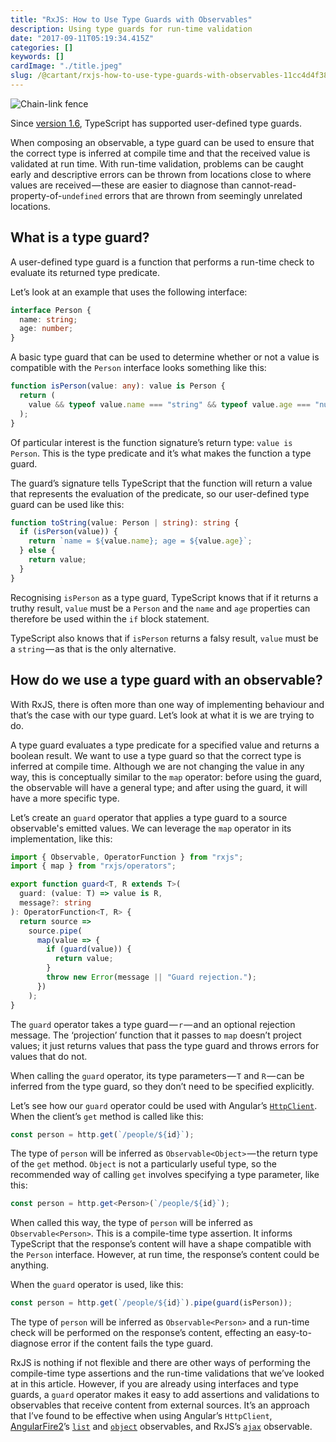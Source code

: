 ```yaml
---
title: "RxJS: How to Use Type Guards with Observables"
description: Using type guards for run-time validation
date: "2017-09-11T05:19:34.415Z"
categories: []
keywords: []
cardImage: "./title.jpeg"
slug: /@cartant/rxjs-how-to-use-type-guards-with-observables-11cc4d4f380f
---
```


![Chain-link fence](title.jpeg "Photo by Tanner Van Dera on Unsplash")

Since [version 1.6](https://github.com/Microsoft/TypeScript/wiki/What’s-new-in-TypeScript#typescript-16), TypeScript has supported user-defined type guards.

When composing an observable, a type guard can be used to ensure that the correct type is inferred at compile time and that the received value is validated at run time. With run-time validation, problems can be caught early and descriptive errors can be thrown from locations close to where values are received — these are easier to diagnose than cannot-read-property-of-`undefined` errors that are thrown from seemingly unrelated locations.

## What is a type guard?

A user-defined type guard is a function that performs a run-time check to evaluate its returned type predicate.

Let’s look at an example that uses the following interface:

```ts
interface Person {
  name: string;
  age: number;
}
```

A basic type guard that can be used to determine whether or not a value is compatible with the `Person` interface looks something like this:

```ts
function isPerson(value: any): value is Person {
  return (
    value && typeof value.name === "string" && typeof value.age === "number"
  );
}
```

Of particular interest is the function signature’s return type: `value is Person`. This is the type predicate and it’s what makes the function a type guard.

The guard’s signature tells TypeScript that the function will return a value that represents the evaluation of the predicate, so our user-defined type guard can be used like this:

```ts
function toString(value: Person | string): string {
  if (isPerson(value)) {
    return `name = ${value.name}; age = ${value.age}`;
  } else {
    return value;
  }
}
```

Recognising `isPerson` as a type guard, TypeScript knows that if it returns a truthy result, `value` must be a `Person` and the `name` and `age` properties can therefore be used within the `if` block statement.

TypeScript also knows that if `isPerson` returns a falsy result, `value` must be a `string` — as that is the only alternative.

## How do we use a type guard with an observable?

With RxJS, there is often more than one way of implementing behaviour and that’s the case with our type guard. Let’s look at what it is we are trying to do.

A type guard evaluates a type predicate for a specified value and returns a boolean result. We want to use a type guard so that the correct type is inferred at compile time. Although we are not changing the value in any way, this is conceptually similar to the `map` operator: before using the guard, the observable will have a general type; and after using the guard, it will have a more specific type.

Let’s create an `guard` operator that applies a type guard to a source observable's emitted values. We can leverage the `map` operator in its implementation, like this:

```ts
import { Observable, OperatorFunction } from "rxjs";
import { map } from "rxjs/operators";

export function guard<T, R extends T>(
  guard: (value: T) => value is R,
  message?: string
): OperatorFunction<T, R> {
  return source =>
    source.pipe(
      map(value => {
        if (guard(value)) {
          return value;
        }
        throw new Error(message || "Guard rejection.");
      })
    );
}
```

The `guard` operator takes a type guard — `r` — and an optional rejection message. The ‘projection’ function that it passes to `map` doesn’t project values; it just returns values that pass the type guard and throws errors for values that do not.

When calling the `guard` operator, its type parameters — `T` and `R` — can be inferred from the type guard, so they don’t need to be specified explicitly.

Let’s see how our `guard` operator could be used with Angular’s [`HttpClient`](https://angular.io/guide/http). When the client’s `get` method is called like this:

```ts
const person = http.get(`/people/${id}`);
```

The type of `person` will be inferred as `Observable<Object>` — the return type of the `get` method. `Object` is not a particularly useful type, so the recommended way of calling `get` involves specifying a type parameter, like this:

```ts
const person = http.get<Person>(`/people/${id}`);
```

When called this way, the type of `person` will be inferred as `Observable<Person>`. This is a compile-time type assertion. It informs TypeScript that the response’s content will have a shape compatible with the `Person` interface. However, at run time, the response’s content could be anything.

When the `guard` operator is used, like this:

```ts
const person = http.get(`/people/${id}`).pipe(guard(isPerson));
```

The type of `person` will be inferred as `Observable<Person>` and a run-time check will be performed on the response’s content, effecting an easy-to-diagnose error if the content fails the type guard.

RxJS is nothing if not flexible and there are other ways of performing the compile-time type assertions and the run-time validations that we’ve looked at in this article. However, if you are already using interfaces and type guards, a `guard` operator makes it easy to add assertions and validations to observables that receive content from external sources. It’s an approach that I’ve found to be effective when using Angular’s `HttpClient`, [AngularFire2](https://github.com/angular/angularfire2)’s [`list`](https://github.com/angular/angularfire2/blob/master/docs/3-retrieving-data-as-lists.md) and [`object`](https://github.com/angular/angularfire2/blob/master/docs/2-retrieving-data-as-objects.md) observables, and RxJS’s [`ajax`](https://github.com/ReactiveX/rxjs/blob/5.4.3/src/observable/dom/AjaxObservable.ts#L101-L126) observable.
